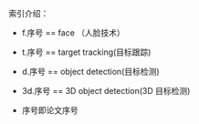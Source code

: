  索引介绍：
 
- f.序号 == face （人脸技术）

- t.序号 == target tracking(目标跟踪)

- d.序号 == object detection(目标检测)

- 3d.序号 == 3D object detection(3D 目标检测)

- 序号即论文序号
